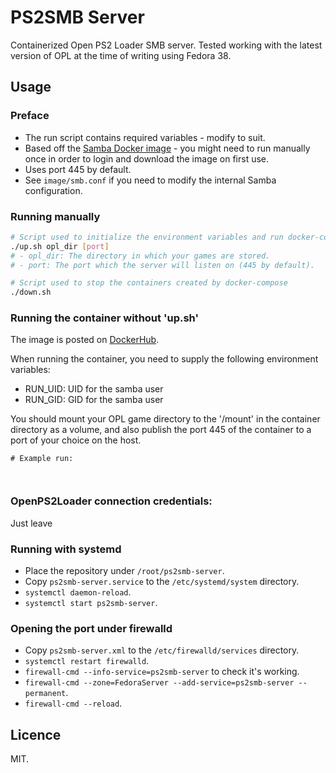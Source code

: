 # PS2SMB Server

Containerized Open PS2 Loader SMB server.
Tested working with the latest version of OPL at the time of writing using Fedora 38.

## Usage

### Preface

- The run script contains required variables - modify to suit.
- Based off the [Samba Docker image](https://hub.docker.com/r/dperson/samba) - you might need to run manually once in order to login and download the image on first use.
- Uses port 445 by default.
- See `image/smb.conf` if you need to modify the internal Samba configuration.

### Running manually

```bash
# Script used to initialize the environment variables and run docker-compose
./up.sh opl_dir [port]
# - opl_dir: The directory in which your games are stored.
# - port: The port which the server will listen on (445 by default).

# Script used to stop the containers created by docker-compose
./down.sh
```

### Running the container without 'up.sh'

The image is posted on [DockerHub](https://hub.docker.com/r/edisnord/ps2smb-server).

When running the container, you need to supply the following environment variables:
- RUN_UID: UID for the samba user
- RUN_GID: GID for the samba user

You should mount your OPL game directory to the
'/mount' in the container directory as a volume, and also publish the port 445 of the container to a port of your choice on the host.

```
# Example run:



```

### OpenPS2Loader connection credentials:

Just leave

### Running with systemd

- Place the repository under `/root/ps2smb-server`.
- Copy `ps2smb-server.service` to the `/etc/systemd/system` directory.
- `systemctl daemon-reload`.
- `systemctl start ps2smb-server`.

### Opening the port under firewalld

- Copy `ps2smb-server.xml` to the `/etc/firewalld/services` directory.
- `systemctl restart firewalld`.
- `firewall-cmd --info-service=ps2smb-server` to check it's working.
- `firewall-cmd --zone=FedoraServer --add-service=ps2smb-server --permanent`.
- `firewall-cmd --reload`.

## Licence

MIT.
